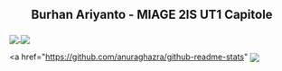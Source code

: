## <p align="center">Burhan Ariyanto - MIAGE 2IS UT1 Capitole </p>

<a href="https://github.com/anuraghazra/github-readme-stats">
  <img align="center" src="https://github-readme-stats.vercel.app/api?username=ariyanto-99&theme=kacho_ga" />
</a>

<a href="https://github.com/anuraghazra/github-readme-stats">
  <img align="center" src="https://github-readme-stats.vercel.app/api/top-langs/?username=ariyanto-99&langs_count=8&theme=kacho_ga" />
</a>

<a href="https://github.com/anuraghazra/github-readme-stats"
  <img align="center" src="https://github-readme-stats.vercel.app/api/pin/?username=ariyanto-99&repo=github-readme-stats" />
</a>
